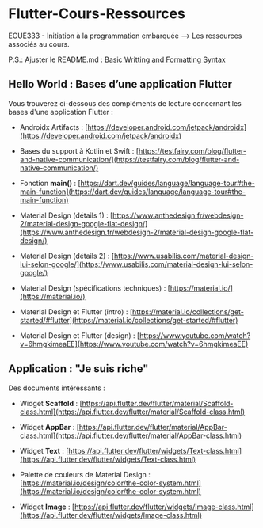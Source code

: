 # Flutter-Cours-Ressources
ECUE333 - Initiation à la programmation embarquée --> Les ressources associés au cours.

P.S.: Ajuster le README.md : [Basic Writting and Formatting Syntax](https://docs.github.com/en/github/writing-on-github/basic-writing-and-formatting-syntax)

## Hello World : Bases d’une application Flutter

Vous trouverez ci-dessous des compléments de lecture concernant les bases d'une application Flutter :

- Androidx Artifacts : [https://developer.android.com/jetpack/androidx](https://developer.android.com/jetpack/androidx)

- Bases du support à Kotlin et Swift : [https://testfairy.com/blog/flutter-and-native-communication/](https://testfairy.com/blog/flutter-and-native-communication/)

- Fonction __main()__ : [https://dart.dev/guides/language/language-tour#the-main-function](https://dart.dev/guides/language/language-tour#the-main-function)

- Material Design (détails 1) : [https://www.anthedesign.fr/webdesign-2/material-design-google-flat-design/](https://www.anthedesign.fr/webdesign-2/material-design-google-flat-design/)

- Material Design (détails 2) : [https://www.usabilis.com/material-design-lui-selon-google/](https://www.usabilis.com/material-design-lui-selon-google/)

- Material Design (spécifications techniques) : [https://material.io/](https://material.io/)

- Material Design et Flutter (intro) : [https://material.io/collections/get-started/#flutter](https://material.io/collections/get-started/#flutter)

- Material Design et Flutter (design) : [https://www.youtube.com/watch?v=6hmgkimeaEE](https://www.youtube.com/watch?v=6hmgkimeaEE)

## Application : "Je suis riche"

Des documents intéressants :

- Widget __Scaffold__ : [https://api.flutter.dev/flutter/material/Scaffold-class.html](https://api.flutter.dev/flutter/material/Scaffold-class.html)

- Widget __AppBar__ : [https://api.flutter.dev/flutter/material/AppBar-class.html](https://api.flutter.dev/flutter/material/AppBar-class.html)

- Widget __Text__ : [https://api.flutter.dev/flutter/widgets/Text-class.html](https://api.flutter.dev/flutter/widgets/Text-class.html)

- Palette de couleurs de Material Design : [https://material.io/design/color/the-color-system.html](https://material.io/design/color/the-color-system.html)

- Widget __Image__ : [https://api.flutter.dev/flutter/widgets/Image-class.html](https://api.flutter.dev/flutter/widgets/Image-class.html)
